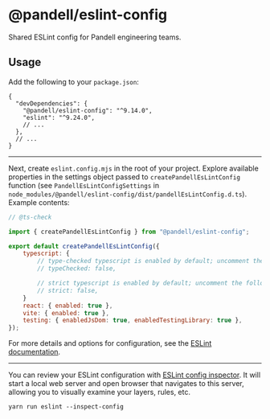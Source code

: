 # @pandell/eslint-config

Shared ESLint config for Pandell engineering teams.

## Usage

Add the following to your `package.json`:

```jsonc
{
  "devDependencies": {
    "@pandell/eslint-config": "^9.14.0",
    "eslint": "^9.24.0",
    // ...
  },
  // ...
}
```

---

Next, create `eslint.config.mjs` in the root of your project. Explore available properties
in the settings object passed to `createPandellEsLintConfig` function (see `PandellEsLintConfigSettings`
in `node_modules/@pandell/eslint-config/dist/pandellEsLintConfig.d.ts`). Example contents:

```js
// @ts-check

import { createPandellEsLintConfig } from "@pandell/eslint-config";

export default createPandellEsLintConfig({
    typescript: {
        // type-checked typescript is enabled by default; uncomment the following line to disable:
        // typeChecked: false,

        // strict typescript is enabled by default; uncomment the following line to disable:
        // strict: false,
    }
    react: { enabled: true },
    vite: { enabled: true },
    testing: { enabledJsDom: true, enabledTestingLibrary: true },
});
```

For more details and options for configuration, see the
[ESLint documentation](https://eslint.org/docs/user-guide/configuring/).

---

You can review your ESLint configuration with
[ESLint config inspector](https://eslint.org/blog/2024/04/eslint-config-inspector/).
It will start a local web server and open browser that navigates to this server,
allowing you to visually examine your layers, rules, etc.

```shell
yarn run eslint --inspect-config
```
